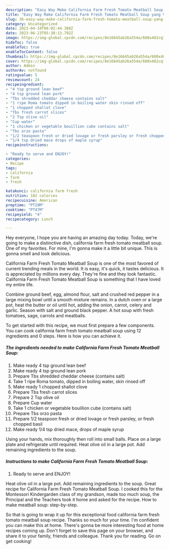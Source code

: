 ```yaml
---
description: "Easy Way Make California Farm Fresh Tomato Meatball Soup yang Very Delicious"
title: "Easy Way Make California Farm Fresh Tomato Meatball Soup yang Very Delicious"
slug: 36-easy-way-make-california-farm-fresh-tomato-meatball-soup-yang-very-delicious
category: Uncategorized
date: 2023-04-10T06:02:44.388Z
date: 2023-06-23T05:38:13.792Z
image: https://img-global.cpcdn.com/recipes/8e16645ab26a554a/680x482cq70/california-farm-fresh-tomato-meatball-soup-recipe-main-photo.jpg
hideToc: false
enableToc: true
enableTocContent: false
thumbnail: https://img-global.cpcdn.com/recipes/8e16645ab26a554a/680x482cq70/california-farm-fresh-tomato-meatball-soup-recipe-main-photo.jpg
cover: https://img-global.cpcdn.com/recipes/8e16645ab26a554a/680x482cq70/california-farm-fresh-tomato-meatball-soup-recipe-main-photo.jpg
author: Admin
authorAv: notfound
ratingvalue: 5
reviewcount: 24
recipeingredient:
- "4 tsp ground lean beef"
- "4 tsp ground lean pork"
- "Tbs shredded cheddar cheese contains salt"
- "1 ripe Roma tomato dipped in boiling water skin rinsed off"
- "1 chopped shallot clove"
- "Tbs fresh carrot slices"
- "2 Tsp olive oil"
- "Cup water"
- "1 chicken or vegetable bouillion cube contains salt"
- "Tbs orzo pasta"
- "1/2 teaspoon fresh or dried lovage or fresh parsley or fresh chopped basil"
- "1/4 tsp dried mace drops of maple syrup"
recipeinstructions:

- "Ready to serve and ENJOY!"
categories:
- Recipe
tags:
- california
- farm
- fresh

katakunci: california farm fresh 
nutrition: 182 calories
recipecuisine: American
preptime: "PT29M"
cooktime: "PT47M"
recipeyield: "4"
recipecategory: Lunch

---
```



Hey everyone, I hope you are having an amazing day today. Today, we're going to make a distinctive dish, california farm fresh tomato meatball soup. One of my favorites. For mine, I'm gonna make it a little bit unique. This is gonna smell and look delicious.

California Farm Fresh Tomato Meatball Soup is one of the most favored of current trending meals in the world. It is easy, it's quick, it tastes delicious. It is appreciated by millions every day. They're fine and they look fantastic. California Farm Fresh Tomato Meatball Soup is something that I have loved my entire life.

Combine ground beef, egg, almond flour, salt and crushed red pepper in a large mixing bowl until a smooth mixture remains. In a dutch oven or a large pot, heat the butter or oil until hot, adding the onion, carrot, celery and garlic. Season with salt and ground black pepper. A hot soup with fresh tomatoes, sage, carrots and meatballs.


To get started with this recipe, we must first prepare a few components. You can cook california farm fresh tomato meatball soup using 12 ingredients and 0 steps. Here is how you can achieve it.

<!--inarticleads1-->

##### The ingredients needed to make California Farm Fresh Tomato Meatball Soup:

1. Make ready 4 tsp ground lean beef
1. Make ready 4 tsp ground lean pork
1. Prepare Tbs shredded cheddar cheese (contains salt)
1. Take 1 ripe Roma tomato, dipped in boiling water, skin rinsed off
1. Make ready 1 chopped shallot clove
1. Prepare Tbs fresh carrot slices
1. Prepare 2 Tsp olive oil
1. Prepare Cup water
1. Take 1 chicken or vegetable bouillion cube (contains salt)
1. Prepare Tbs orzo pasta
1. Prepare 1/2 teaspoon fresh or dried lovage or fresh parsley, or fresh chopped basil
1. Make ready 1/4 tsp dried mace, drops of maple syrup


Using your hands, mix thoroughly then roll into small balls. Place on a large plate and refrigerate until required. Heat olive oil in a large pot. Add remaining ingredients to the soup. 

<!--inarticleads2-->

##### Instructions to make California Farm Fresh Tomato Meatball Soup:


1. Ready to serve and ENJOY!

Heat olive oil in a large pot. Add remaining ingredients to the soup. Great recipe for California Farm Fresh Tomato Meatball Soup. I cooked this for the Montessori Kindergarden class of my grandson, made too much soup, the Principal and the Teachers took it home and asked for the recipe. How to make meatball soup: step-by-step. 

So that is going to wrap it up for this exceptional food california farm fresh tomato meatball soup recipe. Thanks so much for your time. I'm confident you can make this at home. There's gonna be more interesting food at home recipes coming up. Don't forget to save this page on your browser, and share it to your family, friends and colleague. Thank you for reading. Go on get cooking!
